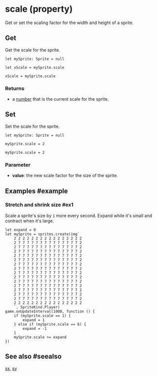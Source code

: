 # scale (property)

Get or set the scaling factor for the width and height of a sprite.

## Get

Get the scale for the sprite.

```block
let mySprite: Sprite = null

let xScale = mySprite.scale
```

```typescript-ignorelet
xScale = mySprite.scale
```

### Returns

* a [number](/types/number) that is the current scale for the sprite.

## Set

Set the scale for the sprite.

```block
let mySprite: Sprite = null

mySprite.scale = 2
```

```typescript-ignore
mySprite.scale = 2
```

### Parameter

* **value**: the new scale factor for the size of the sprite.

## Examples #example

### Stretch and shrink size #ex1

Scale a sprite's size by `1` more every second. Expand while it's small and contract when it's large.

```blocks
let expand = 0
let mySprite = sprites.create(img`
    2 2 2 2 2 2 2 2 2 2 2 2 2 2 2 2 
    2 7 7 7 7 7 7 7 7 7 7 7 7 7 7 2 
    2 7 7 7 7 7 7 7 7 7 7 7 7 7 7 2 
    2 7 7 7 7 7 7 7 7 7 7 7 7 7 7 2 
    2 7 7 7 7 7 7 7 7 7 7 7 7 7 7 2 
    2 7 7 7 7 7 7 7 7 7 7 7 7 7 7 2 
    2 7 7 7 7 7 7 7 7 7 7 7 7 7 7 2 
    2 7 7 7 7 7 7 7 7 7 7 7 7 7 7 2 
    2 7 7 7 7 7 7 7 7 7 7 7 7 7 7 2 
    2 7 7 7 7 7 7 7 7 7 7 7 7 7 7 2 
    2 7 7 7 7 7 7 7 7 7 7 7 7 7 7 2 
    2 7 7 7 7 7 7 7 7 7 7 7 7 7 7 2 
    2 7 7 7 7 7 7 7 7 7 7 7 7 7 7 2 
    2 7 7 7 7 7 7 7 7 7 7 7 7 7 7 2 
    2 7 7 7 7 7 7 7 7 7 7 7 7 7 7 2 
    2 2 2 2 2 2 2 2 2 2 2 2 2 2 2 2 
    `, SpriteKind.Player)
game.onUpdateInterval(1000, function () {
    if (mySprite.scale == 1) {
        expand = 1
    } else if (mySprite.scale == 6) {
        expand = -1
    }
    mySprite.scale += expand
})
```

## See also #seealso

[sx](/reference/sprites/sprite/sx),
[sy](/reference/sprites/sprite/sy)
